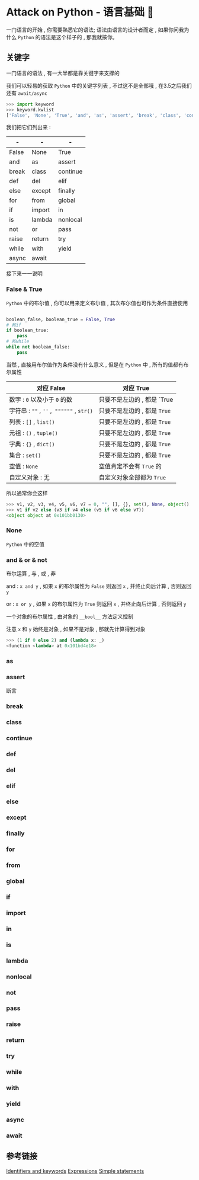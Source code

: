 # Attack on Python - 语言基础 🐍

一门语言的开始 , 你需要熟悉它的语法; 语法由语言的设计者而定 , 如果你问我为什么 `Python` 的语法是这个样子的 , 那我就揍你。




<extoc></extoc>

## 关键字

一门语言的语法 , 有一大半都是靠关键字来支撑的

我们可以轻易的获取 `Python` 中的关键字列表 , 不过这不是全部哦 , 在3.5之后我们还有 `await/async` 

```python
>>> import keyword
>>> keyword.kwlist
['False', 'None', 'True', 'and', 'as', 'assert', 'break', 'class', 'continue', 'def', 'del', 'elif', 'else', 'except', 'finally', 'for', 'from', 'global', 'if', 'import', 'in', 'is', 'lambda', 'nonlocal', 'not', 'or', 'pass', 'raise', 'return', 'try', 'while', 'with', 'yield']
```

我们把它们列出来 :

| -     | -      | -        |
| ----- | ------ | -------- |
| False | None   | True     |
| and   | as     | assert   |
| break | class  | continue |
| def   | del    | elif     |
| else  | except | finally  |
| for   | from   | global   |
| if    | import | in       |
| is    | lambda | nonlocal |
| not   | or     | pass     |
| raise | return | try      |
| while | with   | yield    |
| async | await  |          |

接下来一一说明

### False & True

`Python` 中的布尔值 , 你可以用来定义布尔值 , 其次布尔值也可作为条件直接使用

```python

boolean_false, boolean_true = False, True
# 和if
if boolean_true:
    pass
# 和while
while not boolean_false:
    pass
```

当然 , 直接用布尔值作为条件没有什么意义 , 但是在 `Python` 中 , 所有的值都有布尔属性

| 对应 False                                | 对应 True                    |
| ----------------------------------------- | ---------------------------- |
| 数字 : `0` 以及小于 `0` 的数              | 只要不是左边的 , 都是 `True  |
| 字符串 : `""` , `''` ,` """"""` , `str()` | 只要不是左边的 , 都是 `True` |
| 列表 : `[]` , `list()`                    | 只要不是左边的 , 都是 `True` |
| 元祖 : `()` , `tuple()`                   | 只要不是左边的 , 都是 `True` |
| 字典 : `{}` , `dict()`                    | 只要不是左边的 , 都是 `True` |
| 集合 : `set()`                            | 只要不是左边的 , 都是 `True` |
| 空值 : `None`                             | 空值肯定不会有 `True` 的     |
| 自定义对象 : 无                           | 自定义对象全部都为 `True`    |

所以通常你会这样

```python
>>> v1, v2, v3, v4, v5, v6, v7 = 0, "", [], {}, set(), None, object()
>>> v1 if v2 else (v3 if v4 else (v5 if v6 else v7))
<object object at 0x101bb0130>
```

### None

`Python` 中的空值

### and & or & not

布尔运算 , 与 , 或 , 非

and : `x and y` , 如果 `x` 的布尔属性为 `False` 则返回 `x` , 并终止向后计算 , 否则返回 `y`

or : `x or y` , 如果 `x` 的布尔属性为 `True` 则返回 `x` , 并终止向后计算 , 否则返回 `y`

一个对象的布尔属性 , 由对象的 `__bool__` 方法定义控制

注意 `x` 和 `y` 始终是对象 , 如果不是对象 , 那就先计算得到对象

```python
>>> (1 if 0 else 2) and (lambda x: _)
<function <lambda> at 0x101bd4e18>
```

### as

### assert

断言

### break

### class


### continue

### def

### del

### elif

### else

### except

### finally

### for

### from

### global

### if

### import

### in

### is

### lambda

### nonlocal

### not

### pass

### raise

### return

### try

### while

### with

### yield

### async

### await

## 参考链接


[Identifiers and keywords](https://docs.python.org/3/reference/lexical_analysis.html#identifiers)
[Expressions](https://docs.python.org/3/reference/expressions.html)
[Simple statements](https://docs.python.org/3/reference/simple_stmts.html)
